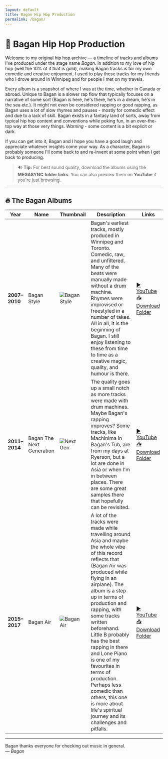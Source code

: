 ```yaml
---
layout: default
title: Bagan Hip Hop Production
permalink: /bagan/
---
```


# 🎤 Bagan Hip Hop Production

Welcome to my original hip hop archive — a timeline of tracks and albums I've produced under the stage name *Bagan*. In addition to my love of hip hop (well the 10% of it that is gold), making Bagan tracks is for my own comedic and creative enjoyment. I used to play these tracks for my friends who I drove around in Winnipeg and for people I met on my travels.

Every album is a snapshot of where I was at the time, whether in Canada or abroad. Unique to Bagan is a slower rap flow that typically focuses on a narrative of some sort (Bagan is here, he's there, he's in a dream, he's in the sea etc.). It might not even be considered rapping or good rapping, as Bagan uses a lot of slow rhymes and pauses - mostly for comedic effect and due to a lack of skill. Bagan exists in a fantasy land of sorts, away from typical hip hop content and conventions while poking fun, in an over-the-top way at those very things. *Warning* - some content is a bit explicit or dark. 

If you can get into it, Bagan and I hope you have a good laugh and appreciate whatever insights come your way. As a character, Bagan is probably someone I'll come back to and re-invent at some point when I get back to producing.   

> 🔊 **Tip:** For best sound quality, download the albums using the **MEGASYNC folder links**. You can also preview them on **YouTube** if you're just browsing.

---

## 🔥 The Bagan Albums

| Year | Name | Thumbnail | Description | Links |
|------|------|-----------|-------------|-------|
| **2007–2010** | Bagan Style | ![Bagan Style](https://via.placeholder.com/80x80.png?text=2007–2010) | Bagan's earliest tracks, mostly produced in Winnipeg and Toronto. Comedic, raw, and unfiltered. Many of the beats were manually made without a drum machine. Rhymes were improvised or freestyled in a number of takes. All in all, it is the beginning of Bagan. I still enjoy listening to these from time to time as a creative magic, quality, and humour is there. | <a href="https://youtu.be/AcSF6BUJC5g" target="_blank">▶️ YouTube</a><br><a href="https://mega.nz/folder/mtIxyC6Y#3fdqsJMIaipYeHryo3zGUA" target="_blank">📥 Download Folder</a> |
| **2011–2014** | Bagan The Next Generation | ![Next Gen](https://via.placeholder.com/80x80.png?text=2011–2014) | The quality goes up a small notch as more tracks were made with drum machines. Maybe Bagan's rapping improves? Some tracks, like Machinima in Bagan's Tub, are from my days at Ryerson, but a lot are done in Asia or when I'm in between places. There are some great samples there that hopefully can be revisited. | <a href="https://youtu.be/DKIDSCJfZ3Y" target="_blank">▶️ YouTube</a><br><a href="https://mega.nz/folder/CowBzIJR#bll9vCV6hpiSqrcDXtU41g" target="_blank">📥 Download Folder</a> |
| **2015–2017** | Bagan Air | ![Bagan Air](https://via.placeholder.com/80x80.png?text=2015–2017) |  A lot of the tracks were made while travelling around Asia and maybe the whole vibe of this record reflects that (Bagan Air was produced while flying in an airplane). The album is a step up in terms of production and rapping, with some tracks written beforehand. Little B probably has the best rapping in there and Lone Piano is one of my favourites in terms of production. Perhaps less comedic than others, this one is more about life's spiritual journey and its challenges and pitfalls.  | <a href="https://youtu.be/LhQsktGmCoc" target="_blank">▶️ YouTube</a><br><a href="https://mega.nz/folder/Ct5kEBgC#B2MQI44h68D0sKd5hqB-dQ" target="_blank">📥 Download Folder</a> |

---

Bagan thanks everyone for checking out music in general.  
— *Bagan*
